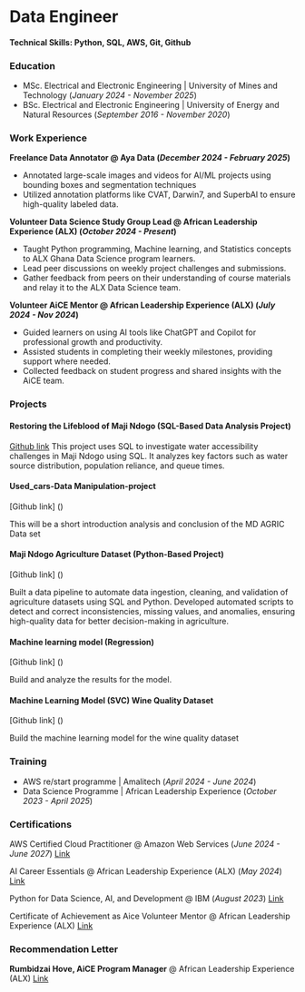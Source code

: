 # Data Engineer
#### Technical Skills: Python, SQL, AWS, Git, Github

### Education 
- MSc. Electrical and Electronic Engineering | University of Mines and Technology (_January 2024 - November 2025_)
- BSc. Electrical and Electronic Engineering | University of Energy and Natural Resources (_September 2016 - November 2020_)

### Work Experience 
**Freelance Data Annotator @ Aya Data (_December 2024 - February 2025_)**
- Annotated large-scale images and videos for AI/ML projects using bounding boxes and segmentation techniques
- Utilized annotation platforms like CVAT, Darwin7, and SuperbAI to ensure high-quality labeled data.

**Volunteer Data Science Study Group Lead @ African Leadership Experience (ALX) (_October 2024 - Present_)**
- Taught Python programming, Machine learning, and Statistics concepts to ALX Ghana Data Science program learners.
- Lead peer discussions on weekly project challenges and submissions. 
- Gather feedback from peers on their understanding of course materials and relay it to the ALX Data Science team.

**Volunteer AiCE Mentor @ African Leadership Experience (ALX) (_July 2024 - Nov 2024_)**
- Guided learners on using AI tools like ChatGPT and Copilot for professional growth and productivity.
-	Assisted students in completing their weekly milestones, providing support where needed.
-	Collected feedback on student progress and shared insights with the AiCE team.

### Projects 
#### Restoring the Lifeblood of Maji Ndogo (SQL-Based Data Analysis Project)
[Github link](https://github.com/Quayson97/Restoring-the-lifeblood-of-Maji-Ndogo.git)
This project uses SQL to investigate water accessibility challenges in Maji Ndogo using SQL. It analyzes key factors such as water source distribution, population reliance, and queue times. 

#### Used_cars-Data Manipulation-project 
[Github link] ()

This will be a short introduction analysis and conclusion of the MD AGRIC Data set

#### Maji Ndogo Agriculture Dataset (Python-Based Project)
[Github link] ()

Built a data pipeline to automate data ingestion, cleaning, and validation of agriculture datasets using SQL and Python. Developed automated scripts to detect and correct inconsistencies, missing values, and anomalies, ensuring high-quality data for better decision-making in agriculture.

#### Machine learning model (Regression)
[Github link] ()

Build and analyze the results for the model.

#### Machine Learning Model (SVC) Wine Quality Dataset
[Github link] ()

Build the machine learning model for the wine quality dataset

### Training
- AWS re/start programme | Amalitech (_April 2024 - June 2024_)
- Data Science Programme | African Leadership Experience (_October 2023 - April 2025_)

### Certifications
AWS Certified Cloud Practitioner @ Amazon Web Services (_June 2024 - June 2027_) [Link](https://tinyurl.com/24scu86z)

AI Career Essentials @ African Leadership Experience (ALX) (_May 2024_) [Link](https://intranet.alxswe.com/certificates/xncEYy83G5)

Python for Data Science, AI, and Development @ IBM (_August 2023_) [Link](https://www.coursera.org/account/accomplishments/verify/FDU3T8RZKW3J)

Certificate of Achievement as Aice Volunteer Mentor @ African Leadership Experience (ALX) [Link](https://drive.google.com/file/d/1QD9MGc9AK_56gwBFLqCnQqwVf2bumy88/view?usp=sharing)

### Recommendation Letter
**Rumbidzai Hove, AiCE Program Manager** @ African Leadership Experience (ALX) [Link](https://drive.google.com/file/d/1x2EesRR45HhxD6poiaXdxQYJLLGR-hwN/view?usp=sharing)

